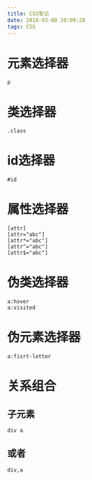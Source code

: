 ```yaml
---
title: CSS笔记
date: 2018-03-08 20:09:28
tags: CSS
---
```

# 元素选择器
`p`

# 类选择器
`.class`

# id选择器
`#id`

# 属性选择器
`[attr]`  
`[attr="abc"]`  
`[attr*="abc"]`  
`[attr^="abc"]`  
`[attr$="abc"]`  

# 伪类选择器
`a:hover`  
`a:visited`

# 伪元素选择器
`a:fisrt-letter`

# 关系组合
## 子元素
`div a`

## 或者
`div,a`

